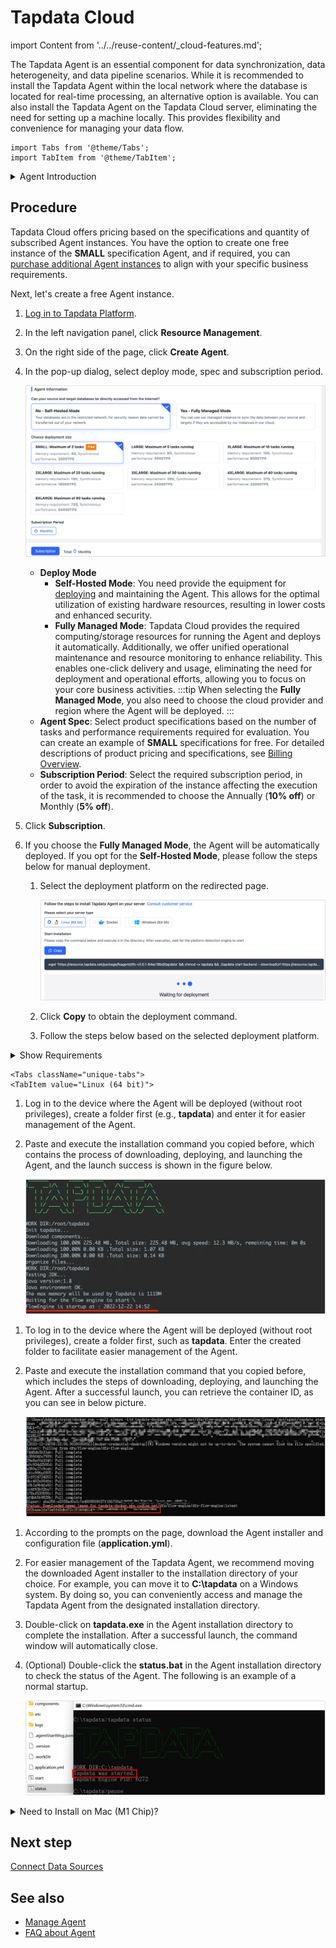 # Tapdata Cloud

import Content from '../../reuse-content/_cloud-features.md';

<Content />

The Tapdata Agent is an essential component for data synchronization, data heterogeneity, and data pipeline scenarios. While it is recommended to install the Tapdata Agent within the local network where the database is located for real-time processing, an alternative option is available. You can also install the Tapdata Agent on the Tapdata Cloud server, eliminating the need for setting up a machine locally. This provides flexibility and convenience for managing your data flow.

```mdx-code-block
import Tabs from '@theme/Tabs';
import TabItem from '@theme/TabItem';
```

<details>
  <summary>Agent Introduction</summary>
  Tapdata Agent plays a critical role in the data flow process. It retrieves data from the source, performs necessary processing and transformations, and subsequently transfers it to the designated target. It is important to note that the data being handled by the Tapdata Agent is not uploaded or stored in Tapdata Cloud. The agent acts as a facilitator, ensuring efficient and secure data transfer without retaining any data in the cloud environment.
</details>


## Procedure

Tapdata Cloud offers pricing based on the specifications and quantity of subscribed Agent instances. You have the option to create one free instance of the **SMALL** specification Agent, and if required, you can [purchase additional Agent instances](../../billing/billing-overview.md) to align with your specific business requirements.

Next, let's create a free Agent instance.

1. [Log in to Tapdata Platform](../../user-guide/log-in.md).

2. In the left navigation panel, click **Resource Management**.

3. On the right side of the page, click **Create Agent**.

4. In the pop-up dialog, select deploy mode, spec and subscription period.

   ![Select Agent Specification](../../images/create_free_agent.png)

   * **Deploy Mode**
     * **Self-Hosted Mode**: You need provide the equipment for [deploying](#deploy-agent) and maintaining the Agent. This allows for the optimal utilization of existing hardware resources, resulting in lower costs and enhanced security.
     * **Fully Managed Mode**: Tapdata Cloud provides the required computing/storage resources for running the Agent and deploys it automatically. Additionally, we offer unified operational maintenance and resource monitoring to enhance reliability. This enables one-click delivery and usage, eliminating the need for deployment and operational efforts, allowing you to focus on your core business activities.
       :::tip
       When selecting the **Fully Managed Mode**, you also need to choose the cloud provider and region where the Agent will be deployed.
       :::
   * **Agent Spec**: Select product specifications based on the number of tasks and performance requirements required for evaluation. You can create an example of **SMALL** specifications for free. For detailed descriptions of product pricing and specifications, see [Billing Overview](../../billing/billing-overview.md).
   * **Subscription Period**: Select the required subscription period, in order to avoid the expiration of the instance affecting the execution of the task, it is recommended to choose the Annually (**10% off**) or Monthly (**5% off**).

5. Click **Subscription**.

6. <span id="deploy-agent">If you choose</span> the **Fully Managed Mode**, the Agent will be automatically deployed. If you opt for the **Self-Hosted Mode**, please follow the steps below for manual deployment.

   1. Select the deployment platform on the redirected page.

      ![Select Deploy Platform](../../images/select_deploy_platform.png)

   2. Click **Copy** to obtain the deployment command.

   3. Follow the steps below based on the selected deployment platform.

<details>
<summary>Show Requirements</summary>

- CPU: x86 Architecture Processor
- Operating System: 64-bit
- Network: Ability to connect to the public network and communicate with the source/target database
- Software: Java 1.8

</details>

```mdx-code-block
<Tabs className="unique-tabs">
<TabItem value="Linux (64 bit)">
```
1. Log in to the device where the Agent will be deployed (without root privileges), create a folder first (e.g., **tapdata**) and enter it for easier management of the Agent.
2. Paste and execute the installation command you copied before, which contains the process of downloading, deploying, and launching the Agent, and the launch success is shown in the figure below.

   ![Agent Started Successfully](../../images/agent_started_on_linux.png)

</TabItem>

<TabItem value="Docker">

1. To log in to the device where the Agent will be deployed (without root privileges), create a folder first, such as **tapdata**. Enter the created folder to facilitate easier management of the Agent.

2. Paste and execute the installation command that you copied before, which includes the steps of downloading, deploying, and launching the Agent. After a successful launch, you can retrieve the container ID, as you can see in below picture.

   ![Agent Started Successfully](../../images/agent_started_on_docker.png)

   

</TabItem>

<TabItem value="Windows (64 bit)">

1. According to the prompts on the page, download the Agent installer and configuration file (**application.yml**).

2. For easier management of the Tapdata Agent, we recommend moving the downloaded Agent installer to the installation directory of your choice. For example, you can move it to **C:\tapdata** on a Windows system. By doing so, you can conveniently access and manage the Tapdata Agent from the designated installation directory.

3. Double-click on **tapdata.exe** in the Agent installation directory to complete the installation. After a successful launch, the command window will automatically close.

4. (Optional) Double-click the **status.bat** in the Agent installation directory to check the status of the Agent. The following is an example of a normal startup.

   ![Agent Started Successfully](../../images/agent_started_on_windows.png)

</TabItem>
</Tabs>

   



<details>
<summary>Need to Install on Mac (M1 Chip)?</summary>

1. Open the Mac's terminal, then execute the following command to download and launch the JDK image.

   ```shell
   # Download Image
   docker pull openjdk:8u312
   # Run Image
   docker run -t -d openjdk:8u312
   ```

2. Execute `docker ps` to get the container ID, and then execute the following format of the command to enter the container command line, for example:

   ```shell
   docker exec -it Container-ID /bin/bash
   ```

   :::tip

   Replace the Container-ID in the command, such as `docker exec -it 1dbee41b4adc/bin/bash`.

   :::

3. To manage the Agent easily, create a folder (e.g., **tapdata**) and enter it by executing the following command.

   ```shell
   mkdir tapdata&&cd tapdata
   ```

4. In the container command line, execute the following command to download the Agent program and unzip it.

   ```shell
   wget 'https://resource.tapdata.net/doc-source/tapdata.zip' && unzip tapdata.zip
   ```

5. Back to the Deployment page on Tapdata Cloud, select **Linux(64 bit)** as the target operating system and click **copy**.

      ![Copy the installation command](../../images/select_deploy_platform.png)

6. In the Docker container's command line, paste the copied command, remove the content before `./tapdata`, and then execute it.  The startup is successful, you can refer to the below figure.

   ![](../../images/agent_started_on_macm1.png)

</details>

## Next step

[Connect Data Sources](../connect-database.md)

## See also

* [Manage Agent](../../user-guide/manage-agent.md)
* [FAQ about Agent](../../faq/agent-installation.md)
